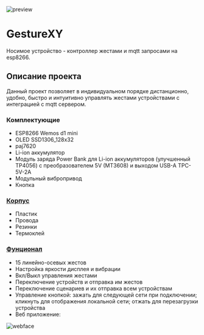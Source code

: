 ![preview](https://github.com/user-attachments/assets/b0beff92-4d65-4c91-98f8-278185b91c6d)

# GestureXY
Носимое устройство - контроллер жестами и mqtt запросами на esp8266.

## Описание проекта
Данный проект позволяет в индивидуальном порядке дистанционно, удобно, быстро и интуитивно управлять жестами устройствами с интеграцией с mqtt сервером.

### Комплектующие
* ESP8266 Wemos d1 mini
* OLED SSD1306_128x32
* paj7620
* Li-ion аккумулятор
* Модуль заряда Power Bank для Li-ion аккумуляторов (улучшенный TP4056) c преобразователем 5V (MT3608) и выходом USB-A TPC-5V-2A
* Модульный вибропривод
* Кнопка
### [Корпус](https://github.com/MagmaXY/GestureXY/tree/main/3d%20%20models)
* Пластик
* Провода
* Резинки
* Термоклей
### [Фунционал](https://github.com/MagmaXY/GestureXY/tree/main/firmware)
* 15 линейно-осевых жестов
* Настройка яркости дисплея и вибрации
* Вкл/Выкл управления жестами
* Переключение устройств и отправка им жестов
* Переключение сценариев и их отправка всем устройствам
* Управление кнопкой: зажать для следующей сети при подключении; кликнуть для отображения локальной сети; отжать для перезагрузки устройства
* Веб приложение:

![webface](https://github.com/user-attachments/assets/f8ae2ce2-1946-45fa-9480-74e9c1cea22d)
